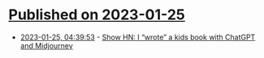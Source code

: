 # [Published on 2023-01-25](index.md)

* [2023-01-25, 04:39:53](https://news.ycombinator.com/item?id=34514480) - [Show HN: I “wrote” a kids book with ChatGPT and Midjourney](https://adventure-of-penelope.vercel.app/)
